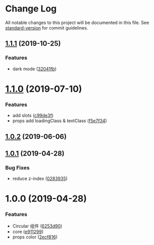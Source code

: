 # Change Log

All notable changes to this project will be documented in this file. See [standard-version](https://github.com/conventional-changelog/standard-version) for commit guidelines.

<a name="1.1.1"></a>
## [1.1.1](https://github.com/wannaxiao/vue-slim-loading/compare/v1.1.0...v1.1.1) (2019-10-25)


### Features

* dark mode ([32041fb](https://github.com/wannaxiao/vue-slim-loading/commit/32041fb))



<a name="1.1.0"></a>
# [1.1.0](https://github.com/wannaxiao/vue-slim-loading/compare/v1.0.2...v1.1.0) (2019-07-10)


### Features

* add slots ([c99de3f](https://github.com/wannaxiao/vue-slim-loading/commit/c99de3f))
* props add loadingClass & textClass ([f5e7f34](https://github.com/wannaxiao/vue-slim-loading/commit/f5e7f34))



<a name="1.0.2"></a>
## [1.0.2](https://github.com/wannaxiao/vue-slim-loading/compare/v1.0.1...v1.0.2) (2019-06-06)



<a name="1.0.1"></a>
## [1.0.1](https://github.com/wannaxiao/vue-slim-loading/compare/v1.0.0...v1.0.1) (2019-04-28)


### Bug Fixes

* reduce z-index ([0283935](https://github.com/wannaxiao/vue-slim-loading/commit/0283935))



<a name="1.0.0"></a>
# 1.0.0 (2019-04-28)


### Features

* Circular 组件 ([6253d90](https://github.com/wannaxiao/vue-slim-loading/commit/6253d90))
* core ([e911299](https://github.com/wannaxiao/vue-slim-loading/commit/e911299))
* props color ([2ecf816](https://github.com/wannaxiao/vue-slim-loading/commit/2ecf816))
